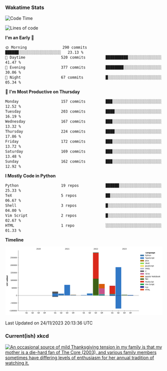 ### Wakatime Stats
<!--START_SECTION:waka-->
![Code Time](http://img.shields.io/badge/Code%20Time-2%2C160%20hrs%2029%20mins-blue)

![Lines of code](https://img.shields.io/badge/From%20Hello%20World%20I%27ve%20Written-735.8%20thousand%20lines%20of%20code-blue)

**I'm an Early 🐤** 

```text
🌞 Morning                290 commits         ██████░░░░░░░░░░░░░░░░░░░   23.13 % 
🌆 Daytime                520 commits         ██████████░░░░░░░░░░░░░░░   41.47 % 
🌃 Evening                377 commits         ████████░░░░░░░░░░░░░░░░░   30.06 % 
🌙 Night                  67 commits          █░░░░░░░░░░░░░░░░░░░░░░░░   05.34 % 
```
📅 **I'm Most Productive on Thursday** 

```text
Monday                   157 commits         ███░░░░░░░░░░░░░░░░░░░░░░   12.52 % 
Tuesday                  203 commits         ████░░░░░░░░░░░░░░░░░░░░░   16.19 % 
Wednesday                167 commits         ███░░░░░░░░░░░░░░░░░░░░░░   13.32 % 
Thursday                 224 commits         ████░░░░░░░░░░░░░░░░░░░░░   17.86 % 
Friday                   172 commits         ███░░░░░░░░░░░░░░░░░░░░░░   13.72 % 
Saturday                 169 commits         ███░░░░░░░░░░░░░░░░░░░░░░   13.48 % 
Sunday                   162 commits         ███░░░░░░░░░░░░░░░░░░░░░░   12.92 % 
```


**I Mostly Code in Python** 

```text
Python                   19 repos            ██████░░░░░░░░░░░░░░░░░░░   25.33 % 
TeX                      5 repos             ██░░░░░░░░░░░░░░░░░░░░░░░   06.67 % 
Shell                    3 repos             █░░░░░░░░░░░░░░░░░░░░░░░░   04.00 % 
Vim Script               2 repos             █░░░░░░░░░░░░░░░░░░░░░░░░   02.67 % 
HTML                     1 repo              ░░░░░░░░░░░░░░░░░░░░░░░░░   01.33 % 
```



**Timeline**

![Lines of Code chart](https://raw.githubusercontent.com/joshuajeschek/joshuajeschek/main/assets/bar_graph.png)


 Last Updated on 24/11/2023 20:13:36 UTC
<!--END_SECTION:waka-->

### Current(ish) xkcd
<a id="xkcd-a" title="An occasional source of mild Thanksgiving tension in my family is that my mother is a die-hard fan of The Core (2003), and various family members sometimes have differing levels of enthusiasm for her annual tradition of watching it." href="https://www.xkcd.com" target="_blank">
        <img align="center" id="xkcd-img" src="https://imgs.xkcd.com/comics/thanksgiving_arguments.png" alt="An occasional source of mild Thanksgiving tension in my family is that my mother is a die-hard fan of The Core (2003), and various family members sometimes have differing levels of enthusiasm for her annual tradition of watching it." height=300 />
</a>

